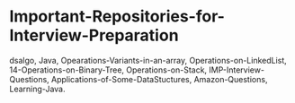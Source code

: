 Important-Repositories-for-Interview-Preparation
================================================
dsalgo,
Java,
Opearations-Variants-in-an-array,
Operations-on-LinkedList,
14-Operations-on-Binary-Tree,
Operations-on-Stack,
IMP-Interview-Questions,
Applications-of-Some-DataStuctures,
Amazon-Questions,
Learning-Java.
